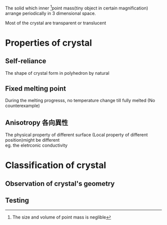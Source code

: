 The solid which inner [^1]point mass(tiny object in certain magnification) arrange periodically in 3 dimensional space.

Most of the crystal are transparent or translucent 


# Properties of crystal

## Self-reliance 
The shape of crystal form in polyhedron by natural 

## Fixed melting point 
During the melting progresss, no temperature change till fully melted (No counterexample)

## Anisotropy 各向異性
The physical property of different surface (Local property of different position)might be different  
eg. the eletrconic conductivity 

# Classification of crystal
## Observation of crystal's geometry
## Testing 


[^1]: The size  and volume of point mass is neglible 
